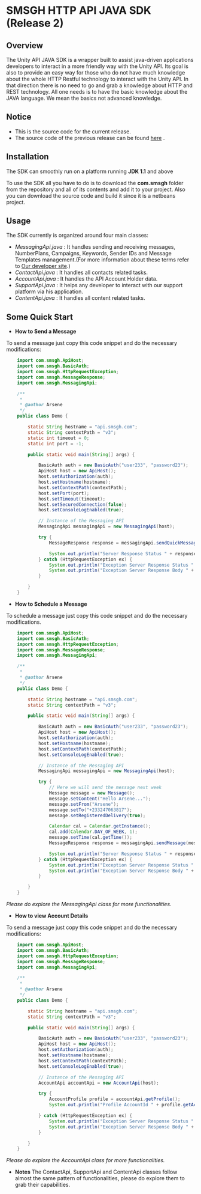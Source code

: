 SMSGH HTTP API JAVA SDK (Release 2)
===================================

## **Overview**

The Unity API JAVA SDK is a wrapper built to assist java-driven applications developers to interact in a more friendly way with the Unity API.
Its goal is also to provide an easy way for those who do not have much knowledge about the whole HTTP Restful technology to interact with the Unity API.
In that direction there is no need to go and grab a knowledge about HTTP and REST technology. 
All one needs is to have the basic knowledge about the JAVA language. We mean the basics not advanced knowledge.

## **Notice**
* This is the source code for the current release.
* The source code of the previous release can be found [here](https://github.com/smsgh/smsghapi-java/tree/release-1) .

## **Installation**

The SDK can smoothly run on a platform running **JDK 1.1** and above
 
To use the SDK all you have to do is to download the **com.smsgh** folder from the repository and all of its contents and add it to your project. Also you can download the source code and build it since it 
is a netbeans project. 



## **Usage**

The SDK currently is organized around four main classes:

* *MessagingApi.java* : 
    It handles sending and receiving messages, NumberPlans, Campaigns, Keywords, Sender IDs and Message Templates management.(For more information about these terms refer to [Our developer site](http://developers.smsgh.com/).)
* *ContactApi.java* : 
        It handles all contacts related tasks. 
* *AccountApi.java* : 
        It handles the API Account Holder data.
* *SupportApi.java* : 
        It helps any developer to interact with our support platform via his application.
* *ContentApi.java* : 
        It handles all content related tasks.

## **Some Quick Start**

* **How to Send a Message**

To send a message just copy this code snippet and do the necessary modifications:
```java
    import com.smsgh.ApiHost;
    import com.smsgh.BasicAuth;
    import com.smsgh.HttpRequestException;
    import com.smsgh.MessageResponse;
    import com.smsgh.MessagingApi;

    /**
     *
     * @author Arsene
     */
    public class Demo {

        static String hostname = "api.smsgh.com";
        static String contextPath = "v3";
        static int timeout = 0;
        static int port = -1;

        public static void main(String[] args) {

            BasicAuth auth = new BasicAuth("user233", "password23");
            ApiHost host = new ApiHost();
            host.setAuthorization(auth);
            host.setHostname(hostname);
            host.setContextPath(contextPath);
            host.setPort(port);
            host.setTimeout(timeout);
            host.setSecuredConnection(false);
            host.setConsoleLogEnabled(true);

            // Instance of the Messaging API
            MessagingApi messagingApi = new MessagingApi(host);

            try {
                MessageResponse response = messagingApi.sendQuickMessage("+233245657867", "+233245098456", "Hello THe JAVA SDK R2 Test is ongoing... ");

                System.out.println("Server Response Status " + response.getStatus());
            } catch (HttpRequestException ex) {
                System.out.println("Exception Server Response Status " + ex.getHttpResponse().getStatus());
                System.out.println("Exception Server Response Body " + ex.getHttpResponse().getBodyAsString());
            }

        }
    }
```
* **How to Schedule a Message**

To schedule a message just copy this code snippet and do the necessary modifications.
```java
    import com.smsgh.ApiHost;
    import com.smsgh.BasicAuth;
    import com.smsgh.HttpRequestException;
    import com.smsgh.MessageResponse;
    import com.smsgh.MessagingApi;

    /**
     *
     * @author Arsene
     */
    public class Demo {

        static String hostname = "api.smsgh.com";
        static String contextPath = "v3";

        public static void main(String[] args) {

            BasicAuth auth = new BasicAuth("user233", "password23");
            ApiHost host = new ApiHost();
            host.setAuthorization(auth);
            host.setHostname(hostname);
            host.setContextPath(contextPath);
            host.setConsoleLogEnabled(true);

            // Instance of the Messaging API
            MessagingApi messagingApi = new MessagingApi(host);

            try {
                // Here we will send the message next week
                Message message = new Message();
                message.setContent("Hello Arsene...");
                message.setFrom("Arsene");
                message.setTo("+233247063817");
                message.setRegisteredDelivery(true);

                Calendar cal = Calendar.getInstance();
                cal.add(Calendar.DAY_OF_WEEK, 1);
                message.setTime(cal.getTime());
                MessageResponse response = messagingApi.sendMessage(message);

                System.out.println("Server Response Status " + response.getStatus());
            } catch (HttpRequestException ex) {
                System.out.println("Exception Server Response Status " + ex.getHttpResponse().getStatus());
                System.out.println("Exception Server Response Body " + ex.getHttpResponse().getBodyAsString());
            }

        }
    }
```
*Please do explore the MessagingApi class for more functionalities.*

* **How to view Account Details**

To send a message just copy this code snippet and do the necessary modifications:
```java
    import com.smsgh.ApiHost;
    import com.smsgh.BasicAuth;
    import com.smsgh.HttpRequestException;
    import com.smsgh.MessageResponse;
    import com.smsgh.MessagingApi;

    /**
     *
     * @author Arsene
     */
    public class Demo {

        static String hostname = "api.smsgh.com";
        static String contextPath = "v3";

        public static void main(String[] args) {

            BasicAuth auth = new BasicAuth("user233", "password23");
            ApiHost host = new ApiHost();
            host.setAuthorization(auth);
            host.setHostname(hostname);
            host.setContextPath(contextPath);
            host.setConsoleLogEnabled(true);

            // Instance of the Messaging API
            AccountApi accountApi = new AccountApi(host);

            try {
                AccountProfile profile = accountApi.getProfile();
                System.out.println("Profile AccountId " + profile.getAccountId());

            } catch (HttpRequestException ex) {
                System.out.println("Exception Server Response Status " + ex.getHttpResponse().getStatus());
                System.out.println("Exception Server Response Body " + ex.getHttpResponse().getBodyAsString());
            }

        }
    }
```
*Please do explore the AccountApi class for more functionalities.*

* **Notes**
The ContactApi, SupportApi and ContentApi classes follow almost the same pattern of functionalities, please do explore them to grab their capabilities.